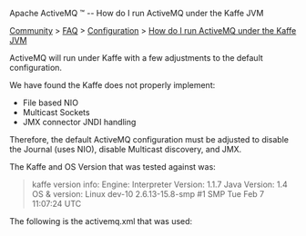 Apache ActiveMQ ™ -- How do I run ActiveMQ under the Kaffe JVM 

[Community](community.html) > [FAQ](faq.html) > [Configuration](configuration.html) > [How do I run ActiveMQ under the Kaffe JVM](how-do-i-run-activemq-under-the-kaffe-jvm.html)


ActiveMQ will run under Kaffe with a few adjustments to the default configuration.

We have found the Kaffe does not properly implement:

*   File based NIO
*   Multicast Sockets
*   JMX connector JNDI handling

Therefore, the default ActiveMQ configuration must be adjusted to disable the Journal (uses NIO), disable Multicast discovery, and JMX.

The Kaffe and OS Version that was tested against was:

> kaffe version info: Engine: Interpreter Version: 1.1.7 Java Version: 1.4  
> OS & version: Linux dev-10 2.6.13-15.8-smp #1 SMP Tue Feb 7 11:07:24 UTC

The following is the activemq.xml that was used:

<beans>
 <bean class="org.springframework.beans.factory.config.PropertyPlaceholderConfigurer"/>

 <broker useJmx="false" xmlns="http://activemq.org/config/1.0">

  <persistenceAdapter>
     <journaledJDBC useJournal="false" dataDirectory="activemq-data"/>
  </persistenceAdapter>

  <transportConnectors>
     <transportConnector name="default" uri="tcp://localhost:61616"/>
     <transportConnector name="stomp"   uri="stomp://localhost:61613"/>
  </transportConnectors>

 </broker>

</beans>

